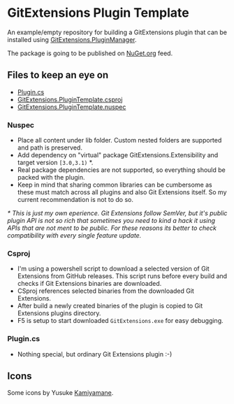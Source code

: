 # GitExtensions Plugin Template

An example/empty repository for building a GitExtensions plugin that can be installed using [GitExtensions.PluginManager](https://github.com/gitextensions/gitextensions.pluginmanager).

The package is going to be published on [NuGet.org](https://www.nuget.org/packages/GitExtensions.PluginTemplate) feed.

## Files to keep an eye on
- [Plugin.cs](src/GitExtensions.PluginTemplate/Plugin.cs)
- [GitExtensions.PluginTemplate.csproj](src/GitExtensions.PluginTemplate/GitExtensions.PluginTemplate.csproj)
- [GitExtensions.PluginTemplate.nuspec](src/GitExtensions.PluginTemplate/GitExtensions.PluginTemplate.nuspec)

### Nuspec

- Place all content under lib folder. Custom nested folders are supported and path is preserved.
- Add dependency on "virtual" package GitExtensions.Extensibility and target version `[3.0,3.1)` *.
- Real package dependencies are not supported, so everything should be packed with the plugin.
- Keep in mind that sharing common libraries can be cumbersome as these must match across all plugins and also Git Extensions itself. So my current recommendation is not to do so.

_* This is just my own eperience. Git Extensions follow SemVer, but it's public plugin API is not so rich that sometimes you need to kind a hack it using APIs that are not ment to be public. For these reasons its better to check compatibility with every single feature update._

### Csproj

- I'm using a powershell script to download a selected version of Git Extensions from GitHub releases. This script runs before every build and checks if Git Extensions binaries are downloaded.
- CSproj references selected binaries from the downloaded Git Extensions.
- After build a newly created binaries of the plugin is copied to Git Extensions plugins directory.
- F5 is setup to start downloaded `GitExtensions.exe` for easy debugging.

### Plugin.cs

- Nothing special, but ordinary Git Extensions plugin :-)

## Icons

Some icons by Yusuke [Kamiyamane](http://p.yusukekamiyamane.com).
